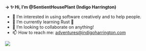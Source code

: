 **-> ✨ Hi, I’m @SentientHousePlant (Indigo Harrington)**
- 👀 I’m interested in using software creatively and to help people.
- 🌱 I’m currently learning Rust 🦀
- 💞️ I’m looking to collaborate on anything!
- 📫 How to reach me: adventures@indigoharrington.com

![](https://blinkies.neocities.org/b/display/0150-alligator.gif)
